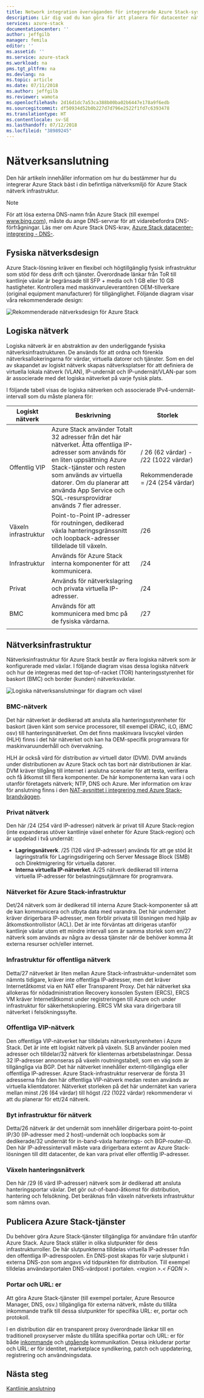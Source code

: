 ```yaml
---
title: Network integration överväganden för integrerade Azure Stack-system | Microsoft Docs
description: Lär dig vad du kan göra för att planera för datacenter nätverksintegrering med flera noder Azure Stack.
services: azure-stack
documentationcenter: ''
author: jeffgilb
manager: femila
editor: ''
ms.assetid: ''
ms.service: azure-stack
ms.workload: na
pms.tgt_pltfrm: na
ms.devlang: na
ms.topic: article
ms.date: 07/11/2018
ms.author: jeffgilb
ms.reviewer: wamota
ms.openlocfilehash: 2d16d1dc7a53ca388b00ba02b6447e178a9f6edb
ms.sourcegitcommit: df50934d52b0b227d7d796e2522f1fd7c6393478
ms.translationtype: HT
ms.contentlocale: sv-SE
ms.lasthandoff: 07/12/2018
ms.locfileid: "38989245"
---
```

# <a name="network-connectivity"></a>Nätverksanslutning
Den här artikeln innehåller information om hur du bestämmer hur du integrerar Azure Stack bäst i din befintliga nätverksmiljö för Azure Stack nätverk infrastruktur. 

> [!NOTE]
> För att lösa externa DNS-namn från Azure Stack (till exempel www.bing.com), måste du ange DNS-servrar för att vidarebefordra DNS-förfrågningar. Läs mer om Azure Stack DNS-krav, [Azure Stack datacenter-integrering - DNS-](azure-stack-integrate-dns.md).

## <a name="physical-network-design"></a>Fysiska nätverksdesign
Azure Stack-lösning kräver en flexibel och högtillgänglig fysisk infrastruktur som stöd för dess drift och tjänster. Överordnade länkar från ToR till kantlinje växlar är begränsade till SFP + media och 1 GB eller 10 GB hastigheter. Kontrollera med maskinvaruleverantören OEM-tillverkare (original equipment manufacturer) för tillgänglighet. Följande diagram visar våra rekommenderade design:

![Rekommenderade nätverksdesign för Azure Stack](media/azure-stack-network/recommended-design.png)


## <a name="logical-networks"></a>Logiska nätverk
Logiska nätverk är en abstraktion av den underliggande fysiska nätverksinfrastrukturen. De används för att ordna och förenkla nätverksallokeringarna för värdar, virtuella datorer och tjänster. Som en del av skapandet av logiskt nätverk skapas nätverksplatser för att definiera de virtuella lokala nätverk (VLAN), IP-undernät och IP-undernät/VLAN-par som är associerade med det logiska nätverket på varje fysisk plats.

I följande tabell visas de logiska nätverken och associerade IPv4-undernät-intervall som du måste planera för:

| Logiskt nätverk | Beskrivning | Storlek | 
| -------- | ------------- | ------------ | 
| Offentlig VIP | Azure Stack använder Totalt 32 adresser från det här nätverket. Åtta offentliga IP-adresser som används för en liten uppsättning Azure Stack-tjänster och resten som används av virtuella datorer. Om du planerar att använda App Service och SQL-resursprovidrar används 7 fler adresser. | / 26 (62 värdar) - /22 (1022 värdar)<br><br>Rekommenderade = /24 (254 värdar) | 
| Växeln infrastruktur | Point-to-Point IP-adresser för routningen, dedikerad växla hanteringsgränssnitt och loopback-adresser tilldelade till växeln. | /26 | 
| Infrastruktur | Används för Azure Stack interna komponenter för att kommunicera. | /24 |
| Privat | Används för nätverkslagring och privata virtuella IP-adresser. | /24 | 
| BMC | Används för att kommunicera med bmc på de fysiska värdarna. | /27 | 
| | | |

## <a name="network-infrastructure"></a>Nätverksinfrastruktur
Nätverksinfrastruktur för Azure Stack består av flera logiska nätverk som är konfigurerade med växlar. I följande diagram visas dessa logiska nätverk och hur de integreras med det top-of-racket (TOR) hanteringsstyrenhet för baskort (BMC) och border (kunden) nätverksväxlar.

![Logiska nätverksanslutningar för diagram och växel](media/azure-stack-network/NetworkDiagram.png)

### <a name="bmc-network"></a>BMC-nätverk
Det här nätverket är dedikerad att ansluta alla hanteringsstyrenheter för baskort (även känt som service processorer, till exempel iDRAC, iLO, iBMC osv) till hanteringsnätverket. Om det finns maskinvara livscykel värden (HLH) finns i det här nätverket och kan ha OEM-specifik programvara för maskinvaruunderhåll och övervakning. 

HLH är också värd för distribution av virtuell dator (DVM). DVM används under distributionen av Azure Stack och tas bort när distributionen är klar. DVM kräver tillgång till internet i anslutna scenarier för att testa, verifiera och få åtkomst till flera komponenter. De här komponenterna kan vara i och utanför företagets nätverk; NTP, DNS och Azure. Mer information om krav för anslutning finns i den [NAT-avsnittet i integrering med Azure Stack-brandväggen](azure-stack-firewall.md#network-address-translation). 

### <a name="private-network"></a>Privat nätverk
Den här /24 (254 värd IP-adresser) nätverk är privat till Azure Stack-region (inte expanderas utöver kantlinje växel enheter för Azure Stack-region) och är uppdelad i två undernät:

- **Lagringsnätverk**. /25 (126 värd IP-adresser) används för att ge stöd åt lagringstrafik för Lagringsdirigering och Server Message Block (SMB) och Direktmigrering för virtuella datorer. 
- **Interna virtuella IP-nätverket**. A/25 nätverk dedikerad till interna virtuella IP-adresser för belastningsutjämnare för programvara.

### <a name="azure-stack-infrastructure-network"></a>Nätverket för Azure Stack-infrastruktur
Det/24 nätverk som är dedikerad till interna Azure Stack-komponenter så att de kan kommunicera och utbyta data med varandra. Det här undernätet kräver dirigerbara IP-adresser, men förblir privata till lösningen med hjälp av åtkomstkontrollistor (ACL). Det är inte förväntas att dirigeras utanför kantlinje växlar utom ett mindre intervall som är samma storlek som en/27 nätverk som används av några av dessa tjänster när de behöver komma åt externa resurser och/eller internet. 

### <a name="public-infrastructure-network"></a>Infrastruktur för offentliga nätverk
Detta/27 nätverket är liten mellan Azure Stack-infrastruktur-undernätet som nämnts tidigare, kräver inte offentliga IP-adresser, men det kräver Internetåtkomst via en NAT eller Transparent Proxy. Det här nätverket ska allokeras för nödadministration Recovery konsolen System (ERCS), ERCS VM kräver Internetåtkomst under registreringen till Azure och under infrastruktur för säkerhetskopiering. ERCS VM ska vara dirigerbara till nätverket i felsökningssyfte.

### <a name="public-vip-network"></a>Offentliga VIP-nätverk
Den offentliga VIP-nätverket har tilldelats nätverksstyrenheten i Azure Stack. Det är inte ett logiskt nätverk på växeln. SLB använder poolen med adresser och tilldelar/32 nätverk för klienternas arbetsbelastningar. Dessa 32 IP-adresser annonseras på växeln routningstabell, som en väg som är tillgängliga via BGP. Det här nätverket innehåller externt-tillgängliga eller offentliga IP-adresser. Azure Stack-infrastruktur reserverar de första 31 adresserna från den här offentliga VIP-nätverk medan resten används av virtuella klientdatorer. Nätverket storleken på det här undernätet kan variera mellan minst /26 (64 värdar) till högst /22 (1022 värdar) rekommenderar vi att du planerar för ett/24 nätverk.

### <a name="switch-infrastructure-network"></a>Byt infrastruktur för nätverk
Detta/26 nätverk är det undernät som innehåller dirigerbara point-to-point IP/30 (IP-adresser med 2 host)-undernät och loopbacks som är dedikerade/32 undernät för in-band-växla hanterings- och BGP-router-ID. Den här IP-adressintervall måste vara dirigerbara externt av Azure Stack-lösningen till ditt datacenter, de kan vara privat eller offentlig IP-adresser.

### <a name="switch-management-network"></a>Växeln hanteringsnätverk
Den här /29 (6 värd IP-adresser) nätverk som är dedikerad att ansluta hanteringsportar växlar. Det gör out-of-band-åtkomst för distribution, hantering och felsökning. Det beräknas från växeln nätverkets infrastruktur som nämns ovan.

## <a name="publish-azure-stack-services"></a>Publicera Azure Stack-tjänster
Du behöver göra Azure Stack-tjänster tillgängliga för användare från utanför Azure Stack. Azure Stack ställer in olika slutpunkter för dess infrastrukturroller. De här slutpunkterna tilldelas virtuella IP-adresser från den offentliga IP-adresspoolen. En DNS-post skapas för varje slutpunkt i externa DNS-zon som angavs vid tidpunkten för distribution. Till exempel tilldelas användarportalen DNS-värdpost i portalen.  *&lt;region >.&lt; FQDN >*.

### <a name="ports-and-urls"></a>Portar och URL: er
Att göra Azure Stack-tjänster (till exempel portaler, Azure Resource Manager, DNS, osv.) tillgängliga för externa nätverk, måste du tillåta inkommande trafik till dessa slutpunkter för specifika URL: er, portar och protokoll.
 
I en distribution där en transparent proxy överordnade länkar till en traditionell proxyserver måste du tillåta specifika portar och URL: er för både [inkommande](https://docs.microsoft.com/azure/azure-stack/azure-stack-integrate-endpoints#ports-and-protocols-inbound) och [utgående](https://docs.microsoft.com/azure/azure-stack/azure-stack-integrate-endpoints#ports-and-urls-outbound) kommunikation. Dessa inkluderar portar och URL: er för identitet, marketplace syndikering, patch och uppdatering, registrering och användningsdata.

## <a name="next-steps"></a>Nästa steg
[Kantlinje anslutning](azure-stack-border-connectivity.md)
